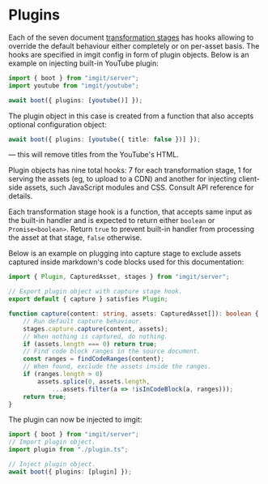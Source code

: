 ﻿# Plugins

Each of the seven document [transformation stages](/guide/#how) has hooks allowing to override the default behaviour either completely or on per-asset basis. The hooks are specified in imgit config in form of plugin objects. Below is an example on injecting built-in YouTube plugin:

```ts
import { boot } from "imgit/server";
import youtube from "imgit/youtube";

await boot({ plugins: [youtube()] });
```

The plugin object in this case is created from a function that also accepts optional configuration object:

```ts
await boot({ plugins: [youtube({ title: false })] });
```
— this will remove titles from the YouTube's HTML.

Plugin objects has nine total hooks: 7 for each transformation stage, 1 for serving the assets (eg, to upload to a CDN) and another for injecting client-side assets, such JavaScript modules and CSS. Consult API reference for details.

Each transformation stage hook is a function, that accepts same input as the built-in handler and is expected to return either `boolean` or `Promise<boolean>`. Return `true` to prevent built-in handler from processing the asset at that stage, `false` otherwise.

Below is an example on plugging into capture stage to exclude assets captured inside markdown's code blocks used for this documentation:

```ts
import { Plugin, CapturedAsset, stages } from "imgit/server";

// Export plugin object with capture stage hook.
export default { capture } satisfies Plugin;

function capture(content: string, assets: CapturedAsset[]): boolean {
    // Run default capture behaviour.
    stages.capture.capture(content, assets);
    // When nothing is captured, do nothing.
    if (assets.length === 0) return true;
    // Find code block ranges in the source document.
    const ranges = findCodeRanges(content);
    // When found, exclude the assets inside the ranges.
    if (ranges.length > 0)
        assets.splice(0, assets.length,
            ...assets.filter(a => !isInCodeBlock(a, ranges)));
    return true;
}
```

The plugin can now be injected to imgit:

```ts [index.ts]
import { boot } from "imgit/server";
// Import plugin object.
import plugin from "./plugin.ts";

// Inject plugin object.
await boot({ plugins: [plugin] });
```
